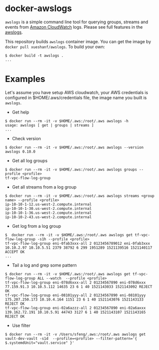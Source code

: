 docker-awslogs
==============

``awslogs`` is a simple command line tool for querying groups, streams and events from [Amazon CloudWatch](http://aws.amazon.com/cloudwatch/) logs. Please see full features in the [awslogs](https://github.com/jorgebastida/awslogs).

This repository builds `awslogs` container image. You can get the image by `docker pull xueshanf/awslogs`.
To build your own:

```console
$ docker build -t awslogs .
...
```

Examples
========

Let's assume you have setup AWS cloudwatch, your AWS credentials is configured in $HOME/.aws/credentials file, the image name you built is `awslogs`.

- Get help

```console
$ docker run --rm -it -v $HOME/.aws:/root/.aws awslogs -h
usage: awslogs [ get | groups | streams ]
...
```

-  Check version

```console
$ docker run --rm -it -v $HOME/.aws:/root/.aws awslogs --version
awslogs 0.10.0
```

- Get all log groups

```console
$ docker run --rm -it -v $HOME/.aws:/root/.aws awslogs groups --profile <profile>
tf-vpc-flow-log-group
```
- Get all streams from a log group

```console
$ docker run --rm -it -v $HOME/.aws:/root/.aws awslogs streams <group name> --profile <profile>
ip-10-10-1-12.us-west-2.compute.internal
ip-10-10-1-30.us-west-2.compute.internal
ip-10-10-1-36.us-west-2.compute.internal
ip-10-10-2-43.us-west-2.compute.internal
```

- Get log from a log group

```console
$  docker run --rm -it -v $HOME/.aws:/root/.aws awslogs get tf-vpc-flow-log-group -s1h --profile <profile>
tf-vpc-flow-log-group eni-0fab3xxx-all 2 0123456789012 eni-0fab3xxx 10.10.2.97 10.10.5.51 2379 38792 6 299 1951289 1521139516 1521140117 ACCEPT OK
...
```

- Tail a log and grep some pattern

```console
$ docker run --rm -it -v $HOME/.aws:/root/.aws awslogs get tf-vpc-flow-log-group ALL --watch  --profile <profile>
tf-vpc-flow-log-group eni-078d6xxx-all 2 01234567890 eni-078d6xxx 77.159.91.3 10.10.5.112 14635 23 6 1 40 1521143033 1521143092 REJECT OK
tf-vpc-flow-log-group eni-08101yyy-all 2 01234567890 eni-08101yyy 175.207.250.173 10.10.4.164 1151 23 6 1 40 1521143076 1521143133 REJECT OK
tf-vpc-flow-log-group eni-02a6azzz-all 2 01234567890 eni-02a6axxx 139.162.72.191 10.10.5.91 44743 3127 6 1 40 1521143107 1521143165 REJECT OK
```
- Use filter

```console
$ docker run --rm -it -v /Users/sfeng/.aws:/root/.aws awslogs get vault-dev-vault -s1d  --profile=<profile> --filter-pattern='{ $.systemdUnit="vault.service" }'
```

